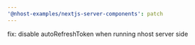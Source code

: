 ```yaml
---
'@nhost-examples/nextjs-server-components': patch
---
```


fix: disable autoRefreshToken when running nhost server side
